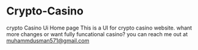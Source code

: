 # Crypto-Casino
crypto Casino Ui Home page
This is a UI for crypto casino website. 
whant more changes or want fully funcational casino? you can reach me out at muhammdusman571@gmail.com
